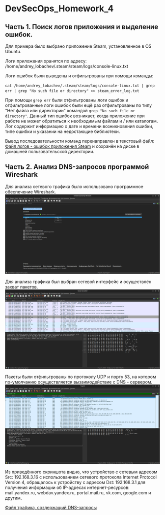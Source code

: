 # DevSecOps_Homework_4


## Часть 1. Поиск логов приложения и выделение ошибок.
Для примера было выбрано приложение Steam, установленное в OS Ubuntu.

Логи приложения хранятся по адресу: /home/andrey_lobachev/.steam/steam/logs/console-linux.txt

Логи ошибок были выведены и отфильтрованы при помощи команды: 

`cat /home/andrey_lobachev/.steam/steam/logs/console-linux.txt | grep err | grep "No such file or directory" >> steam_error_log.txt`


При помощи `grep err` были отфильтрованы логи ошибок и отфильтрованные логи ошибок были ещё раз отфильтрованы по типу "Нет файла или директории" командой `grep "No such file or directory"`. Данный тип ошибок возникает, когда приложение при работе не может обратиться к необходимым файлам и / или каталогам. Лог содержит информацию о дате и времени возникновения ошибки, типе ошибки и указании на недостающие библиотеки.

Вывод последовательности команд перенаправлен в текстовый файл: 
[Файл логов - ошибок приложения Steam](/logs/steam_error_log.txt) и сохранён на диске в домашней пользовательской директории.



## Часть 2. Анализ DNS-запросов программой Wireshark

Для анализа сетевого трафика было использовано программное обеспечение Wireshark.
![Wireshark start](images/wireshark_start.png)

Для анализа трафика был выбран сетевой интерфейс и осуществлён захват пакетов.
![Wireshark dump](images/wireshark_dump.png)

Пакеты были отфильтрованы по протоколу UDP и порту 53, на котором по-умолчанию осуществляется вызаимодействие с DNS - сервером.
![Wireshark filter](images/wireshark_filter_dns.png)

Из приведённого скриншота видно, что устройство с сетевым адресом Src: 192.168.3.16 с использованием сетевого протокола Internet Protocol Version 4, обращалось к устройству с адресом Dst: 192.168.3.1 для получения информации об IP-адресах интернет-ресурсов: mail.yandex.ru, webdav.yandex.ru, portal.mail.ru, vk.com, google.com и другим.

[Файл трафика, создержащий DNS-запросы](/dump/wireshark-udp-traffic.pcapng)